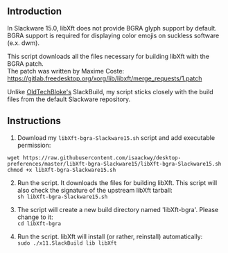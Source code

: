 ## Introduction
In Slackware 15.0, libXft does not provide BGRA glyph support by default.  
BGRA support is required for displaying color emojis on suckless software (e.x. dwm).

This script downloads all the files necessary for building libXft with the BGRA patch.  
The patch was written by Maxime Coste:
https://gitlab.freedesktop.org/xorg/lib/libxft/merge_requests/1.patch

Unlike [OldTechBloke's](https://gitlab.com/OldTechBloke/slackware-libxft-bgra/) SlackBuild, my script sticks closely with the build files from the default Slackware repository.

## Instructions
1. Download my `libXft-bgra-Slackware15.sh` script and add executable permission:  
```
wget https://raw.githubusercontent.com/isaackwy/desktop-preferences/master/libXft-bgra-Slackware15/libXft-bgra-Slackware15.sh
chmod +x libXft-bgra-Slackware15.sh
```

2. Run the script. It downloads the files for building libXft. This script will also check the signature of the upstream libXft tarball:  
`sh libXft-bgra-Slackware15.sh`

3. The script will create a new build directory named 'libXft-bgra'. Please change to it:  
`cd libXft-bgra`

4. Run the script. libXft will install (or rather, reinstall) automatically:  
`sudo ./x11.SlackBuild lib libXft`
